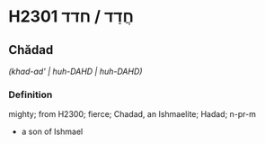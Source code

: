 # H2301 חֲדַד / חדד

## Chădad

_(khad-ad' | huh-DAHD | huh-DAHD)_

### Definition

mighty; from H2300; fierce; Chadad, an Ishmaelite; Hadad; n-pr-m

- a son of Ishmael
